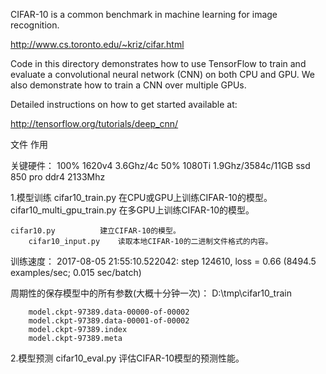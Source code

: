 CIFAR-10 is a common benchmark in machine learning for image recognition.

http://www.cs.toronto.edu/~kriz/cifar.html

Code in this directory demonstrates how to use TensorFlow to train and evaluate a convolutional neural network (CNN) on both CPU and GPU. We also demonstrate how to train a CNN over multiple GPUs.

Detailed instructions on how to get started available at:

http://tensorflow.org/tutorials/deep_cnn/


文件	作用

关键硬件：
    100% 1620v4 3.6Ghz/4c
     50% 1080Ti 1.9Ghz/3584c/11GB
         ssd 850 pro
         ddr4 2133Mhz


1.模型训练
cifar10_train.py	在CPU或GPU上训练CIFAR-10的模型。
cifar10_multi_gpu_train.py	在多GPU上训练CIFAR-10的模型。

    cifar10.py	        建立CIFAR-10的模型。
        cifar10_input.py	读取本地CIFAR-10的二进制文件格式的内容。

训练速度：
2017-08-05 21:55:10.522042: step 124610, loss = 0.66 (8494.5 examples/sec; 0.015 sec/batch)


周期性的保存模型中的所有参数(大概十分钟一次)：
    D:\tmp\cifar10_train

        model.ckpt-97389.data-00000-of-00002
        model.ckpt-97389.data-00001-of-00002
        model.ckpt-97389.index
        model.ckpt-97389.meta

2.模型预测
cifar10_eval.py	评估CIFAR-10模型的预测性能。


